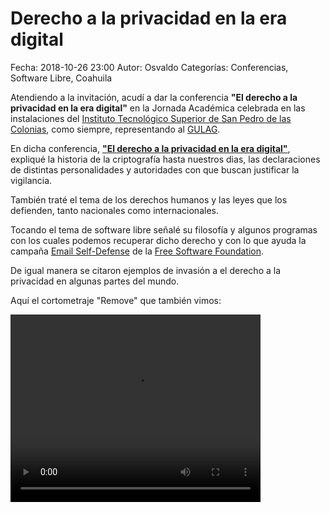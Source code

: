 Derecho a la privacidad en la era digital
==================================

Fecha: 2018-10-26 23:00
Autor: Osvaldo
Categorías: Conferencias, Software Libre, Coahuila

Atendiendo a la invitación, acudí a dar la conferencia **"El derecho a la privacidad en la era digital"** en la Jornada Académica celebrada en las instalaciones del [Instituto Tecnológico Superior de San Pedro de las Colonias](http://www.tecsanpedro.edu.mx/), como siempre, representando al [GULAG](http://gulag.org.mx/).

<!-- break -->

En dicha conferencia, [**"El derecho a la privacidad en la era digital"**](https://github.com/ChicoXXX/Conferencia-DPED), expliqué la historia de la criptografía hasta nuestros dias, las declaraciones de distintas personalidades y autoridades con que buscan justificar la vigilancia.

También traté el tema de los derechos humanos y las leyes que los defienden, tanto nacionales como internacionales.

Tocando el tema de software libre señalé su filosofía y algunos programas con los cuales podemos recuperar dicho derecho y con lo que ayuda la campaña [Email Self-Defense](https://emailselfdefense.fsf.org/es/) de la [Free Software Foundation](https://fsf.org/).

De igual manera se citaron ejemplos de invasión a el derecho a la privacidad en algunas partes del mundo.

Aquí el cortometraje "Remove" que también vimos:

<video style="width:400px;height:300px;" controls>
    <source src="2014-10-16-semana-academica-xx-4/Remove.ogv" type="video/ogg">
    <p>This is fallback content to display if the browser does not support the video element.</p>
</video>

